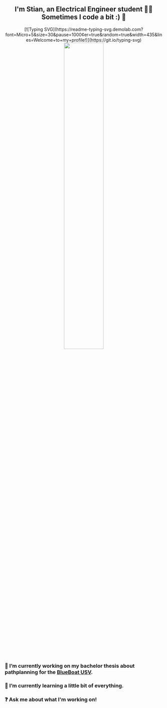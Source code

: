 ## <div align="center">I'm Stian, an Electrical Engineer student 👨‍💻 Sometimes I code a bit :) 🚀</div>  
<div align="center">
 [![Typing SVG](https://readme-typing-svg.demolab.com?font=Micro+5&size=30&pause=1000&center=true&random=true&width=435&lines=Welcome+to+my+profile!)](https://git.io/typing-svg)
<img src="https://media.tenor.com/HNUm7KpkGcEAAAAi/transparent-happy.gif" align="center" style="width: 50%" />
</div>  

 ### 🔭  I’m currently working on my bachelor thesis about pathplanning for the [BlueBoat USV](https://bluerobotics.com/store/boat/blueboat/blueboat/).
  

 ### 🌱  I’m currently learning a little bit of everything.
  

 ### ❓  Ask me about what I'm working on!
  
  
